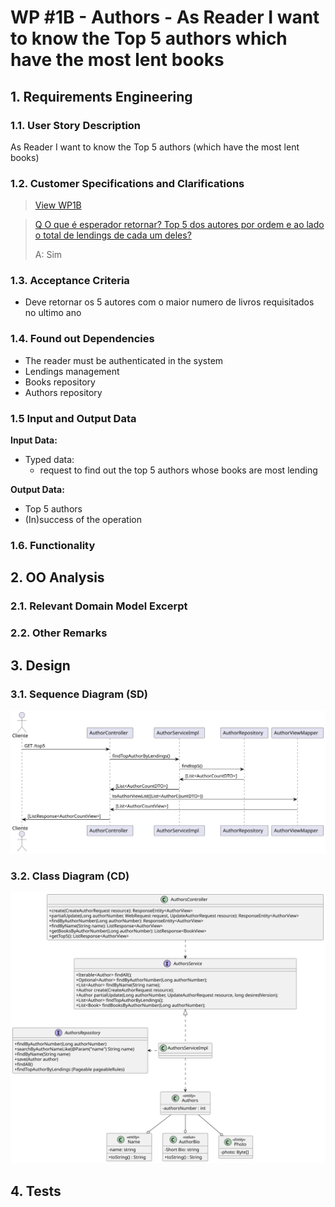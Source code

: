 # WP #1B - Authors - As Reader I want to know the Top 5 authors which have the most lent books

## 1. Requirements Engineering
### 1.1. User Story Description

As Reader I want to know the Top 5 authors (which have the most lent books)
### 1.2. Customer Specifications and Clarifications

>[View WP1B](..%2FWP1B-Authors.md)

>[Q
O que é esperador retornar? Top 5 dos autores por ordem e ao lado o total de lendings de cada um deles?
](https://moodle.isep.ipp.pt/mod/forum/discuss.php?d=30001)
>
>A:  Sim

### 1.3. Acceptance Criteria
- Deve retornar os 5 autores com o maior numero de livros requisitados no ultimo ano


### 1.4. Found out Dependencies
- The reader must be authenticated in the system
- Lendings management
- Books repository
- Authors repository
### 1.5 Input and Output Data

**Input Data:**

* Typed data:
   - request to find out the top 5 authors whose books are most lending

**Output Data:**

* Top 5 authors 
* (In)success of the operation


### 1.6. Functionality
## 2. OO Analysis
### 2.1. Relevant Domain Model Excerpt
### 2.2. Other Remarks
## 3. Design
### 3.1. Sequence Diagram (SD)
![Ph2-6-KnowTop5Authors.svg](Ph2-6-KnowTop5Authors.svg)
### 3.2. Class Diagram (CD)
![ClassDiagram.svg](..%2FClassDiagram.svg)
## 4. Tests

